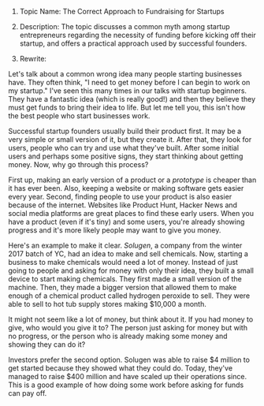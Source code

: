 1. Topic Name: The Correct Approach to Fundraising for Startups

2. Description: The topic discusses a common myth among startup entrepreneurs regarding the necessity of funding before kicking off their startup, and offers a practical approach used by successful founders.

3. Rewrite:

Let's talk about a common wrong idea many people starting businesses have. They often think, "I need to get money before I can begin to work on my startup." I've seen this many times in our talks with startup beginners. They have a fantastic idea (which is really good!) and then they believe they must get funds to bring their idea to life. But let me tell you, this isn't how the best people who start businesses work.

Successful startup founders usually build their product first. It may be a very simple or small version of it, but they create it. After that, they look for users, people who can try and use what they've built. After some initial users and perhaps some positive signs, they start thinking about getting money. Now, why go through this process?

First up, making an early version of a product or a _prototype_ is cheaper than it has ever been. Also, keeping a website or making software gets easier every year. Second, finding people to use your product is also easier because of the internet. Websites like Product Hunt, Hacker News and social media platforms are great places to find these early users. When you have a product (even if it's tiny) and some users, you're already showing progress and it's more likely people may want to give you money.

Here's an example to make it clear. _Solugen_, a company from the winter 2017 batch of YC, had an idea to make and sell chemicals. Now, starting a business to make chemicals would need a lot of money. Instead of just going to people and asking for money with only their idea, they built a small device to start making chemicals. They first made a small version of the machine. Then, they made a bigger version that allowed them to make enough of a chemical product called hydrogen peroxide to sell. They were able to sell to hot tub supply stores making $10,000 a month.

It might not seem like a lot of money, but think about it. If you had money to give, who would you give it to? The person just asking for money but with no progress, or the person who is already making some money and showing they can do it?

Investors prefer the second option. Solugen was able to raise $4 million to get started because they showed what they could do. Today, they've managed to raise $400 million and have scaled up their operations since. This is a good example of how doing some work before asking for funds can pay off.
